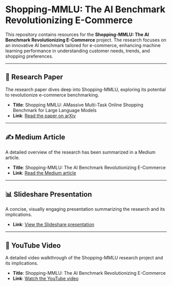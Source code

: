 # Shopping-MMLU: The AI Benchmark Revolutionizing E-Commerce

This repository contains resources for the **Shopping-MMLU: The AI Benchmark Revolutionizing E-Commerce** project. The research focuses on an innovative AI benchmark tailored for e-commerce, enhancing machine learning performance in understanding customer needs, trends, and shopping preferences.

---
## 📜 Research Paper

The research paper dives deep into Shopping-MMLU, exploring its potential to revolutionize e-commerce benchmarking.

- **Title**: Shopping MMLU: AMassive Multi-Task Online Shopping Benchmark for Large Language Models 
- **Link**: [Read the paper on arXiv](https://arxiv.org/pdf/2410.20745) 

---

## ✍️ Medium Article

A detailed overview of the research has been summarized in a Medium article.

- **Title**: Shopping-MMLU: The AI Benchmark Revolutionizing E-Commerce  
- **Link**: [Read the Medium article](https://medium.com/@rutujabhaskarrao.patil/shopping-mmlu-the-ai-benchmark-revolutionizing-e-commerce-fa097a6b8efb) 

---

## 📊 Slideshare Presentation

A concise, visually engaging presentation summarizing the research and its implications.

- **Link**: [View the Slideshare presentation](https://www.slideshare.net/slideshow/shopping-mmlu-the-ai-benchmark-revolutionizing-e-commerce/273792967)

---

## 🎥 YouTube Video

A detailed video walkthrough of the Shopping-MMLU research project and its implications.

- **Title**: Shopping-MMLU: The AI Benchmark Revolutionizing E-Commerce  
- **Link**: [Watch the YouTube video](https://youtu.be/iFjewwOaGr0)


